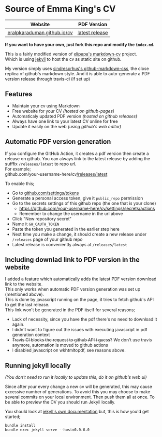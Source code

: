 [eralpkaraduman.github.io/cv]: https://eralpkaraduman.github.io/cv
[latest release]: https://github.com/eralpkaraduman/cv/releases/latest

# Source of Emma King's CV

| Website                       | PDF Version      |
|----------------------------   |------------------|
| [eralpkaraduman.github.io/cv] | [latest release] |

**If you want to have your own, just fork this repo and modify the `index.md`.**

This is a fairly modified version of
[elipapa's markdown-cv](http://elipapa.github.io/markdown-cv) project.  
Which is using [jekyll](https://jekyllrb.com) to host the cv as static site on github.

My version simply uses
[sindresorhus's github-markdown-css](https://github.com/sindresorhus/github-markdown-css), the close
replica of github's markdown style. And it is able to auto-generate a PDF version release through travis-ci (if set up)


## Features
- Maintain your cv using Markdown
- Free website for your CV _(hosted on github-pages)_
- Automaticaly updated PDF version _(hosted on github releases)_
- Always have one link to your latest CV online for free
- Update it easily on the web _(using github's web editor)_


## Automatic PDF version generation

If you configure the GitHub Action, it creates a pdf version then create a release on github. You can always link to the latest release by adding the sufffix `/releases/latest` to repo url.  
For example;  
github.com/your-username-here/cv[/releases/latest](https://github.com/eralpkaraduman/cv/releases/latest)

To enable this;  
- Go to [github.com/settings/tokens](https://github.com/settings/tokens)
- Generate a personal access token, give it `public_repo` permission
- Go to the secrets settings of this github repo (the one that is your clone)
  - https://github.com/your-username-here/cv/settings/secrets/actions
  - Remember to change the username in the url above
- Click "New repository secret" 
- Name it `GH_OAUTH_TOKEN`
- Paste the token you generated in the earlier step here
- Next time you make a change, it should create a new release under `/releases` page of your github repo
- Latest release is conveniently always at `/releases/latest`


## Including downlad link to PDF version in the website

I added a feature which automatically adds the latest PDF version download link to the website.   
This only works when automatic PDF version generation was set up (mentioned above).   
This is done by javascript running on the page, it tries to fetch github's API to get the last release.  
This link won't be generated in the PDF itself for several reasons;  
- Lack of necessity, since you have the pdf there's no need to download it again.
- I didn't want to figure out the issues with executing javascript in pdf generation context
- ~~Travis CI blocks the request to github API i guess?~~ We don't use travis anymore, automation is moved to github actions
- I disabled javascript on wkhtmltopdf, see reasons above.


## Running jekyll locally

*(You don't need to run it locally to update this, do it on github's web ui)*    

Since after your every change a new cv will be generated, this may cause excessive number of generations. To avoid this you may choose to make several commits on your local environment. Then push them all at once. To be able to preview the CV you should run Jekyll locally.

You should look at [jekyll's own documentation](https://jekyllrb.com/docs) but,
this is how you'd get started;  

`bundle install`  
`bundle exec jekyll serve --host=0.0.0.0`
